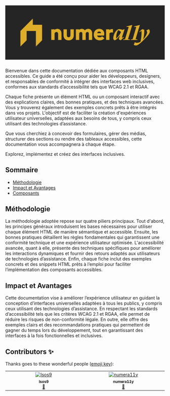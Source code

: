 <h1 align="center">
  <img src="images/numera11y.png" alt="numera11y">
</h1>

Bienvenue dans cette documentation dédiée aux composants HTML accessibles. Ce
guide a été conçu pour aider les développeurs, designers, et responsables de
conformité à intégrer des interfaces web inclusives, conformes aux standards
d’accessibilité tels que WCAG 2.1 et RGAA.

Chaque fiche présente un élément HTML ou un composant interactif avec des
explications claires, des bonnes pratiques, et des techniques avancées. Vous y
trouverez également des exemples concrets prêts à être intégrés dans vos
projets. L'objectif est de faciliter la création d'expériences utilisateur
universelles, adaptées aux besoins de tous, y compris ceux utilisant des
technologies d’assistance.

Que vous cherchiez à concevoir des formulaires, gérer des médias, structurer
des sections ou rendre des tableaux accessibles, cette documentation vous
accompagnera à chaque étape.

Explorez, implémentez et créez des interfaces inclusives.

## Sommaire

- [Méthodologie](#méthodologie)
- [Impact et Avantages](#impact-et-avantages)
- [Composants](TOC.md)

## Méthodologie

La méthodologie adoptée repose sur quatre piliers principaux. Tout d'abord, les
principes généraux introduisent les bases nécessaires pour utiliser chaque
élément HTML de manière sémantique et accessible. Ensuite, les bonnes pratiques
détaillent les règles fondamentales qui garantissent une conformité technique
et une expérience utilisateur optimisée. L'accessibilité avancée, quant à elle,
présente des techniques spécifiques pour améliorer les interactions dynamiques
et fournir des retours adaptés aux utilisateurs de technologies d’assistance.
Enfin, chaque fiche inclut des exemples concrets et des snippets HTML prêts à
l’emploi pour faciliter l’implémentation des composants accessibles.

## Impact et Avantages

Cette documentation vise à améliorer l’expérience utilisateur en guidant la
conception d’interfaces universelles adaptées à tous les publics, y compris
ceux utilisant des technologies d’assistance. En respectant les standards
d’accessibilité tels que les critères WCAG 2.1 et RGAA, elle permet de réduire
les risques de non-conformité légale. En outre, elle offre des exemples clairs
et des recommandations pratiques qui permettent de gagner du temps lors du
développement, tout en garantissant des interfaces à la fois fonctionnelles et
inclusives.

## Contributors ✨

Thanks goes to these wonderful people ([emoji key](https://allcontributors.org/docs/en/emoji-key)):

<!-- ALL-CONTRIBUTORS-LIST:START - Do not remove or modify this section -->
<!-- prettier-ignore-start -->
<!-- markdownlint-disable -->
<table>
  <tbody>
    <tr>
      <td align="center" valign="top" width="14.28%"><a href="https://github.com/Isos9"><img src="https://avatars.githubusercontent.com/u/16087932?v=4?s=50" width="50px;" alt="Isos9"/><br /><sub><b>Isos9</b></sub></a><br /><a href="https://github.com/numera11y-org/a11y/commits?author=Isos9" title="Documentation">📖</a></td>
      <td align="center" valign="top" width="14.28%"><a href="https://github.com/numera11y"><img src="https://avatars.githubusercontent.com/u/194289234?v=4?s=50" width="50px;" alt="numera11y"/><br /><sub><b>numera11y</b></sub></a><br /><a href="https://github.com/numera11y-org/a11y/commits?author=numera11y" title="Documentation">📖</a></td>
    </tr>
  </tbody>
</table>

<!-- markdownlint-restore -->
<!-- prettier-ignore-end -->

<!-- ALL-CONTRIBUTORS-LIST:END -->

